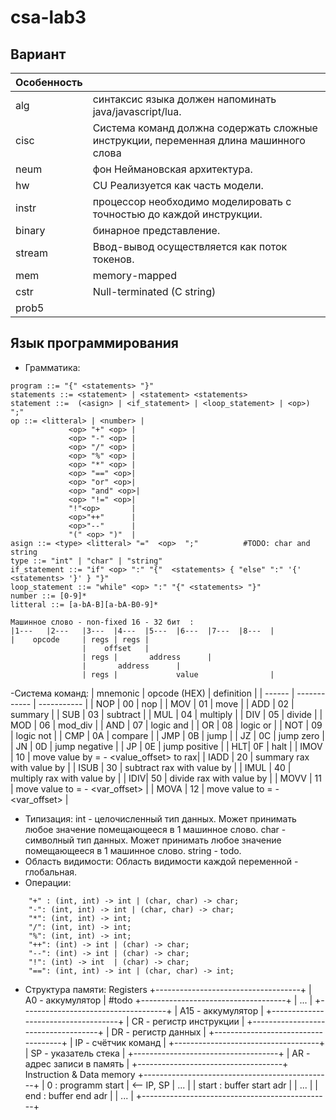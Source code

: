 # csa-lab3

## Вариант 
| Особенность             |                                  |
|-------------------------|----------------------------------|
| alg                     | синтаксис языка должен напоминать java/javascript/lua.                               |
| cisc                    | Система команд должна содержать сложные инструкции, переменная длина машинного слова |
| neum                    | фон Неймановская архитектура.                                                        |
| hw                      | CU Реализуется как часть модели.                                                     |
| instr                   | процессор необходимо моделировать с точностью до каждой инструкции.                  |
| binary                  | бинарное представление.                                                              |
| stream                  | Ввод-вывод осуществляется как поток токенов.                                         |
| mem                     | memory-mapped                                                                        |
| cstr                    | Null-terminated (C string)                                                           |
| prob5                   |                                                                                      |


## Язык программирования 
- Грамматика:
``` ebnf
program ::= "{" <statements> "}"
statements ::= <statement> | <statement> <statements>
statement ::=  (<asign> | <if_statement> | <loop_statement> | <op>) ";"
op ::= <litteral> | <number> |
             <op> "+" <op> | 
             <op> "-" <op> |
             <op> "/" <op> |
             <op> "%" <op> |
             <op> "*" <op> |
             <op> "==" <op>|
             <op> "or" <op>|
             <op> "and" <op>|
             <op> "!=" <op>|
             "!"<op>       |
             <op>"++"      |
             <op>"--"      |
             "(" <op> ")"  |
asign ::= <type> <litteral> "="  <op>  ";"          #TODO: char and string
type ::= "int" | "char" | "string" 
if_statement ::= "if" <op> ":" "{"  <statements> { "else" ":" '{' <statements> '}' } "}"
loop_statement ::= "while" <op> ":" "{" <statements> "}"
number ::= [0-9]*
litteral ::= [a-bA-B][a-bA-B0-9]*
```
```
Машинное слово - non-fixed 16 - 32 бит  : 
|1---   |2---   |3---  |4---  |5---  |6---  |7---  |8---  |  
|    opcode     | regs | regs |
                |    offset   |
                | regs |       address      |
                |       address      |
                | regs |             value                |
```
-Система команд:
| mnemonic | opcode (HEX) | definition |
| ------  | ------------  | ----------- | 
| NOP | 00 | nop |
| MOV | 01 | move |
| ADD | 02 | summary |
| SUB | 03 | subtract |
| MUL | 04 | multiply |
| DIV | 05 | divide |
| MOD | 06 | mod_div |
| AND | 07 | logic and |
| OR | 08 | logic or |
| NOT | 09 | logic not |
| CMP | 0A | compare | 
| JMP | 0B | jump | 
| JZ | 0C | jump zero |
| JN | 0D | jump negative |
| JP | 0E | jump positive |
| HLT| 0F | halt |
| IMOV | 10 | move value by <adress> = <rbp> - <value_offset> to rax|
| IADD | 20 | summary rax with value by <adress> |
| ISUB | 30 | subtract rax with value by <adress>|
| IMUL | 40 | multiply rax with value by <adress>|
| IDIV| 50 | divide rax with value by <adress> |
| MOVV | 11 | move value to <adress> = <rbp> - <var_offset> |
| MOVA | 12 | move value to <adress> = <rbp> - <var_offset> |


- Типизация:
    int - целочисленный тип данных. Может принимать любое значение помещающееся в 1 машинное слово.
    char - символный тип данных. Может принимать любое значение помещающееся в 1 машинное слово.
    string - todo.
- Область видимости:
    Область видимости каждой переменной - глобальная.
- Операции:
```
    "+" : (int, int) -> int | (char, char) -> char;  
    "-": (int, int) -> int | (char, char) -> char;
    "*": (int, int) -> int;
    "/": (int, int) -> int;
    "%": (int, int) -> int;
    "++": (int) -> int | (char) -> char;
    "--": (int) -> int | (char) -> char;
    "!": (int) -> int  | (char) -> char;
    "==": (int, int) -> int | (char, char) -> int;
```
- Структура памяти:
 Registers
+------------------------------------+
| A0 - аккумулятор                   | #todo
+------------------------------------+
| ...                                |
+------------------------------------+
| A15 - аккумулятор                  |
+------------------------------------+
| CR - регистр инструкции            |
+------------------------------------+
| DR - регистр данных                |
+------------------------------------+
| IP - счётчик команд                |
+------------------------------------+
| SP - указатель стека               |
+------------------------------------+
| AR - адрес записи в память         |
+------------------------------------+
            Instruction & Data memory
+-----------------------------------------------+
|    0    :  programm start                     |  <-- IP, SP
|        ...                                    |
| start   :  buffer start adr                   |
|        ...                                    |
| end     :  buffer end adr                     |
|        ...                                    |
+-----------------------------------------------+
